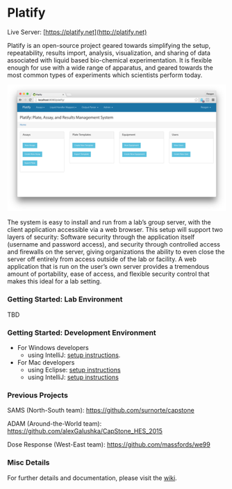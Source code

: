 # Platify

Live Server: [https://platify.net](http://platify.net)

Platify is an open-source project geared towards simplifying the setup, repeatability, results import, analysis, visualization, and sharing of data associated with liquid based bio-chemical experimentation. It is flexible enough for use with a wide range of apparatus, and geared towards the most common types of experiments which scientists perform today. 

![Platify Home Screen](https://raw.githubusercontent.com/platify/platify/master/grails-app/assets/images/screenshot.png)

The system is easy to install and run from a lab’s group server, with the client application accessible via a web browser. This setup will support two layers of security: Software security through the application itself (username and password access), and security through controlled access and firewalls on the server, giving organizations the ability to even close the server off entirely from access outside of the lab or facility. A web application that is run on the user’s own server provides a tremendous amount of portability, ease of access, and flexible security control that makes this ideal for a lab setting.

### Getting Started: Lab Environment
TBD

### Getting Started: Development Environment
* For Windows developers
  * using IntelliJ: [setup instructions](https://github.com/platify/platify//wiki/Development#mac-wintellij).
* For Mac developers
  * using Eclipse: [setup instructions](https://github.com/platify/platify//wiki/Development#eclipse)
  * using IntelliJ: [setup instructions](https://github.com/platify/platify//wiki/Development#mac-wintellij)

### Previous Projects
SAMS (North-South team):
https://github.com/surnorte/capstone

ADAM (Around-the-World team):
https://github.com/alexGalushka/CapStone_HES_2015

Dose Response (West-East team): 
https://github.com/massfords/we99

### Misc Details

For further details and documentation, please visit the [wiki](https://github.com/platify/platify/wiki).

